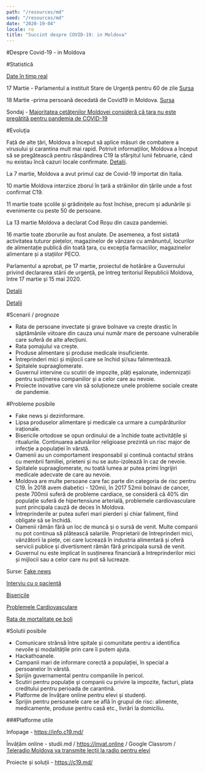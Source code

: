 ```yaml
---
path: "/resources/md"
seed: "/resources/md"
date: "2020-19-04"
locale: ro
title: "Succint despre COVID-19: in Moldova"
---
```

#Despre Covid-19 - in Moldova

#Statistică

[Date în timp real](https://info.c19.md/)

17 Martie - Parlamentul a instituit Stare de Urgență pentru 60 de zile [Sursa](http://www.infotag.md/populis-ru/283383/)

18 Martie -prima persoană decedată de Covid19 in Moldova. [Sursa](http://www.infotag.md/populis-ru/283402/)

Sondaj - [Majoritatea cetăţenilor Moldovei consideră că ţara nu este pregătită pentru pandemia de COVID-19](http://www.infotag.md/populis-ru/283371/)


#Evoluţia

Față de alte țări, Moldova a început să aplice măsuri de combatere a virusului și carantina mult mai rapid. Potrivit informațiilor, Moldova a început să se pregătească pentru răspândirea C19 la sfârșitul lunii februarie, când nu existau încă cazuri locale confirmate. [Detalii](https://www.moldova.org/en/moldova-prepares-for-an-outbreak-of-coronavirus-in-the-country/).

La 7 martie, Moldova a avut primul caz de Covid-19 importat din Italia.

10 martie Moldova interzice zborul în țară a străinilor din țările unde a fost confirmat C19.

11 martie toate școlile și grădinițele au fost închise, precum și adunările și evenimente cu peste 50 de persoane.

La 13 martie Moldova a declarat Cod Roșu din cauza pandemiei.

16 martie toate zborurile au fost anulate. De asemenea, a fost sistată activitatea tuturor piețelor, magazinelor de vânzare cu amănuntul, locurilor de alimentație publică din toată țara, cu excepția farmaciilor, magazinelor alimentare și a stațiilor PECO.

Parlamentul a aprobat, pe 17 martie, proiectul de hotărâre a Guvernului privind declararea stării de urgență, pe întreg teritoriul Republicii Moldova, între 17 martie și 15 mai 2020.

[Detalii](https://ansp.md/index.php/subdiviziunile-teritoriale-ale-ansp-implicate-activ-in-supravegherea-controlul-si-prevenirea-infectiei-cu-coronavirus-de-tip-nou-covid-19/)

[Detalii](https://moldova.europalibera.org/a/pie%C8%9Bele-punctele-comerciale-%C8%99i-restaurantele-vor-fi-%C3%AEnchise-temporar-pentru-a-%C8%9Bine-sub-control-epidemia/30489134.html)

#Scenarii / prognoze

- Rata de persoane invectate și grave bolnave va crește drastic în săptămânile viitoare din cauza unui număr mare de persoane vulnerabile care suferă de alte afecțiuni.
- Rata șomajului va crește.
- Produse alimentare și produse medicale insuficiente.
- Întreprinderi mici și mijlocii care se închid și/sau falimentează.
- Spitalele supraaglomerate.
- Guvernul intervine cu scutiri de impozite, plăți eșalonate, indemnizații pentru susținerea companiilor și a celor care au nevoie.
- Proiecte inovative care vin să soluționeze unele probleme sociale create de pandemie.

#Probleme posibile

- Fake news și dezinformare.
- Lipsa produselor alimentare și medicale ca urmare a cumpărăturilor iraționale.
- Bisericile ortodoxe se opun ordinului de a închide toate activitățile și ritualurile. Continuarea adunărilor religioase prezintă un risc major de infecție a populației în vârstă.
- Oamenii au un comportament iresponsabil și continuă contactul strâns cu membrii familiei, prieteni și nu se auto-izolează în caz de nevoie.
- Spitalele supraaglomerate, nu toată lumea ar putea primi îngrijiri medicale adecvate de care au nevoie.
- Moldova are multe persoane care fac parte din categoria de risc pentru C19. În 2018 avem diabetici - 120mii, în  2017 52mii bolnavi de cancer, peste 700mii suferă de probleme cardiace, se consideră că 40% din populație suferă de hipertensiune arterială, problemele cardiovasculare sunt principala cauză de deces în Moldova.
- Întreprinderile ar putea suferi mari pierderi și chiar faliment, fiind obligate să se închidă.
- Oamenii rămân fără un loc de muncă și o sursă de venit. Multe companii nu pot continua să plătească salariile. Proprietarii de întreprinderi mici, vânzătorii la piețe, cei care lucrează în industria alimentară și oferă servicii publice și divertisment rămân fără principala sursă de venit.
- Guvernul nu este implicat în susținerea financiară a întreprinderilor mici și mijlocii sau a celor care nu pot să lucreaze.

Surse:
[Fake news](https://unimedia.info/ro/news/558adbbf3c48aade/fake-newsuri-in-plina-pandemie-politia-atentioneaza-oamenii-sa-nu-se-lase-manipulati.html)

[Interviu cu o pacientă](https://unimedia.info/ro/news/d1d33f4208346856/italia-apelul-din-spital-al-uneia-dintre-primele-persoane-bolnave-de-coronavirus-am-vrut-sa-vedeti-in-ochii-si-corpul-meu-suferinta-foarte-putini-au-inteles-cu-adevarat-cu-ce-ne-confruntam.html)

[Bisericile](http://www.infotag.md/populis-ru/283360/)

[Problemele Cardiovasculare](https://msmps.gov.md/ro/content/peste-700-de-mii-de-moldoveni-sufera-de-afectiuni-cardiovasculare)

[Rata de mortalitate pe boli](https://statistica.gov.md/newsview.php?l=ro&idc=168&id=6360)

#Solutii posibile

- Comunicare strânsă între spitale și comunitate pentru a identifica nevoile și modalitățile prin care îi putem ajuta.
- Hackathoanele.
- Campanii mari de informare corectă a populației, în special a persoanelor în vârstă.
- Sprijin guvernamental pentru companiile în pericol.
- Scutiri pentru populație și companii cu privire la impozite, facturi, plata creditului pentru perioada de carantină.
- Platforme de învățare online pentru elevi și studenți.
- Sprijin pentru persoanele care se află în grupul de risc: alimente, medicamente, produse pentru casă etc., livrări la domiciliu.

###Platforme utile

Infopage - https://info.c19.md/

Învățăm online - studii.md / https://invat.online / Google Classrom / [Teleradio Moldova va transmite lecții la radio pentru elevi](https://diez.md/2020/03/19/teleradio-moldova-va-difuza-lectii-de-pregatire-pentru-examenele-elevilor-din-clasa-a-ix-a-si-a-xii-a/?fbclid=IwAR2iGiCSZsQiz2u0-_GXAN6XPdRBG_9oZdAazgmU0f8iIHsLTvj0cR0RSGY)

Proiecte și soluții - https://c19.md/





